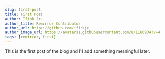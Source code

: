 ```yaml
---
slug: first-post
title: First Post
author: Ifiok Jr.
author_title: Remirror Contributor
author_url: https://github.com/ifiokjr
author_image_url: https://avatars1.githubusercontent.com/u/1160934?v=4
tags: [remirror, first]
---
```


This is the first post of the blog and I'll add something meaningful later.
